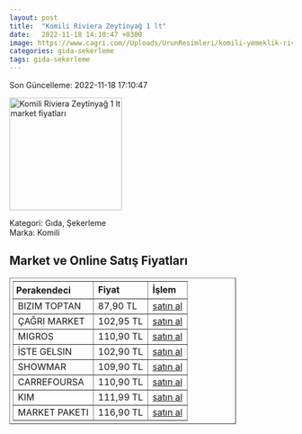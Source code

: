 ```yaml
---
layout: post
title:  "Komili Riviera Zeytinyağ 1 lt"
date:   2022-11-18 14:10:47 +0300
image: https://www.cagri.com//Uploads/UrunResimleri/komili-yemeklik-riviera-zeytinyag-1-lt-26debe.jpg
categories: gida-sekerleme
tags: gida-sekerleme
---
```


Son Güncelleme: 2022-11-18 17:10:47

<img src="https://www.cagri.com//Uploads/UrunResimleri/komili-yemeklik-riviera-zeytinyag-1-lt-26debe.jpg" width="200" alt="Komili Riviera Zeytinyağ 1 lt market fiyatları" />

Kategori: Gıda, Şekerleme
<br />
Marka: Komili

<h2>Market ve Online Satış Fiyatları</h2>

<table border="1" style="padding: 5px;width:80%;">
  <tr>
    <td style="padding: 5px;"><strong>Perakendeci</strong></td>
    <td><strong>Fiyat</strong></td>
    <td><strong>İşlem</strong></td>
  </tr>
  <tr>
              <td title="Bizim Toptan">BIZIM TOPTAN</td>
              <td>87,90 TL</td>
              <td><a title="Bizim Toptan" target="_blank" href="https://www.bizimtoptan.com.tr/komili-riviera-zeytinyagi-1-l">satın al</a></td>
            </tr><tr>
              <td title="Çağrı Market">ÇAĞRI MARKET</td>
              <td>102,95 TL</td>
              <td><a title="Çağrı Market" target="_blank" href="https://www.cagri.com/komili-yemeklik-riviera-zeytinyag-1-lt">satın al</a></td>
            </tr><tr>
              <td title="Migros">MIGROS</td>
              <td>110,90 TL</td>
              <td><a title="Migros" target="_blank" href="https://www.migros.com.tr/komili-riviera-zeytinyagi-1-l-p-3f0a49">satın al</a></td>
            </tr><tr>
              <td title="İste Gelsin">İSTE GELSIN</td>
              <td>102,90 TL</td>
              <td><a title="İste Gelsin" target="_blank" href="https://www.istegelsin.com/urun/komili-riviera-zeytinyagi-1-l_BNG4-AD">satın al</a></td>
            </tr><tr>
              <td title="Showmar">SHOWMAR</td>
              <td>109,90 TL</td>
              <td><a title="Showmar" target="_blank" href="https://www.showmar.com.tr/urun/komili-riviera-1lt">satın al</a></td>
            </tr><tr>
              <td title="CarrefourSA">CARREFOURSA</td>
              <td>110,90 TL</td>
              <td><a title="CarrefourSA" target="_blank" href="https://www.carrefoursa.com/komili-riviera-1-lt-zeytinyagi-p-30036261">satın al</a></td>
            </tr><tr>
              <td title="Kim">KIM</td>
              <td>111,99 TL</td>
              <td><a title="Kim" target="_blank" href="https://www.kimgeldi.com/komili-z-yagi-riviera-1-lt">satın al</a></td>
            </tr><tr>
              <td title="Market Paketi">MARKET PAKETI</td>
              <td>116,90 TL</td>
              <td><a title="Market Paketi" target="_blank" href="https://www.marketpaketi.com.tr/komili-riviera-zeytinyagi-1-lt-p-550741">satın al</a></td>
            </tr>
</table>
